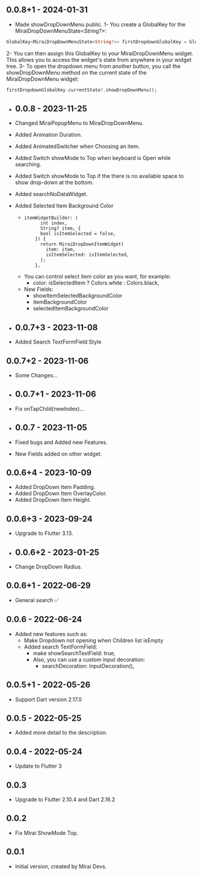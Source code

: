 ## 0.0.8+1 - 2024-01-31

- Made showDropDownMenu public.
1- You create a GlobalKey for the MiraiDropDownMenuState<String?>:
```dart
GlobalKey<MiraiDropDownMenuState<String?>> firstDropdownGlobalKey = GlobalKey<MiraiDropDownMenuState<String?>>();
```
2- You can then assign this GlobalKey to your MiraiDropDownMenu widget. This allows you to access the widget's state from anywhere in your widget tree.
3- To open the dropdown menu from another button, you call the showDropDownMenu method on the current state of the MiraiDropDownMenu widget:
```dart
firstDropdownGlobalKey.currentState?.showDropDownMenu();
```

- ## 0.0.8 - 2023-11-25

- Changed MiraiPopupMenu to MiraiDropDownMenu.
- Added Animation Duration.
- Added AnimatedSwitcher when Choosing an item.
- Added Switch showMode to Top when keyboard is Open while searching.
- Added Switch showMode to Top if the there is no available space to show drop-down at the bottom.
- Added searchNoDataWidget.
- Added Selected Item Background Color
    -     itemWidgetBuilder: (
                int index,
                String? item, {
                bool isItemSelected = false,
              }) {
                return MiraiDropDownItemWidget(
                  item: item,
                  isItemSelected: isItemSelected,
                );
              }, 
    - You can control select item color as you want, for example:
        - color: isSelectedItem ? Colors.white : Colors.black,
    - New Fields:
        - showItemSelectedBackgroundColor
        - itemBackgroundColor
        - selectedItemBackgroundColor

- ## 0.0.7+3 - 2023-11-08

- Added Search TextFormField Style

## 0.0.7+2 - 2023-11-06

- Some Changes...

- ## 0.0.7+1 - 2023-11-06

- Fix onTapChild(newIndex)...

- ## 0.0.7 - 2023-11-05

- Fixed bugs and Added new Features.
- New Fields added on other widget.

## 0.0.6+4 - 2023-10-09

- Added DropDown Item Padding.
- Added DropDown Item OverlayColor.
- Added DropDown Item Height.

## 0.0.6+3 - 2023-09-24

- Upgrade to Flutter 3.13.

- ## 0.0.6+2 - 2023-01-25

- Change DropDown Radius.

## 0.0.6+1 - 2022-06-29

- General search ✅

## 0.0.6 - 2022-06-24

- Added new features such as:
    - Make Dropdown not opening when Children list isEmpty
    - Added search TextFormField:
        - make showSearchTextField: true,
        - Also, you can use a custom input decoration:
            - searchDecoration: InputDecoration(),

## 0.0.5+1 - 2022-05-26

- Support Dart version 2.17.0

## 0.0.5 - 2022-05-25

- Added more detail to the description.

## 0.0.4 - 2022-05-24

- Update to Flutter 3

## 0.0.3

- Upgrade to Flutter 2.10.4 and Dart 2.16.2

## 0.0.2

- Fix Mirai ShowMode Top.

## 0.0.1

- Initial version, created by Mirai Devs.
